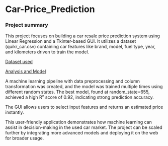 # Car-Price_Prediction
### Project summary
This project focuses on building a car resale price prediction system using Linear Regression and a Tkinter-based GUI. It utilizes a dataset (quikr_car.csv) containing car features like brand, model, fuel type, year, and kilometers driven to train the model.

<a href="https://github.com/Bhumika1808/Car-Price_Prediction/blob/main/quikr_car.csv"> Dataset used</a>

<a href="https://github.com/Bhumika1808/Car-Price_Prediction/blob/main/quikr_car.csv"> Analysis and Model</a>

A machine learning pipeline with data preprocessing and column transformation was created, and the model was trained multiple times using different random states. The best model, found at random_state=655, achieved a high R² score of 0.92, indicating strong prediction accuracy.

The GUI allows users to select input features and returns an estimated price instantly.

This user-friendly application demonstrates how machine learning can assist in decision-making in the used car market. The project can be scaled further by integrating more advanced models and deploying it on the web for broader usage.
